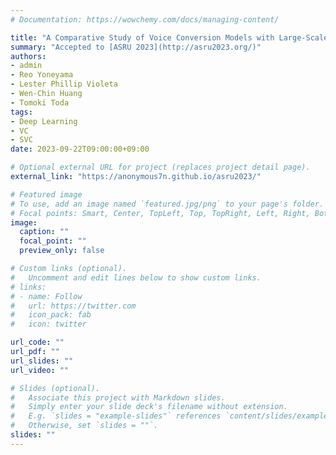 ```yaml
---
# Documentation: https://wowchemy.com/docs/managing-content/

title: "A Comparative Study of Voice Conversion Models with Large-Scale Speech and Singing Data: The Nagoya University Systems for the Singing Voice Conversion Challenge 2023"
summary: "Accepted to [ASRU 2023](http://asru2023.org/)"
authors:
- admin
- Reo Yoneyama
- Lester Phillip Violeta
- Wen-Chin Huang
- Tomoki Toda
tags:
- Deep Learning
- VC
- SVC
date: 2023-09-22T09:00:00+09:00

# Optional external URL for project (replaces project detail page).
external_link: "https://anonymous7n.github.io/asru2023/"

# Featured image
# To use, add an image named `featured.jpg/png` to your page's folder.
# Focal points: Smart, Center, TopLeft, Top, TopRight, Left, Right, BottomLeft, Bottom, BottomRight.
image:
  caption: ""
  focal_point: ""
  preview_only: false

# Custom links (optional).
#   Uncomment and edit lines below to show custom links.
# links:
# - name: Follow
#   url: https://twitter.com
#   icon_pack: fab
#   icon: twitter

url_code: ""
url_pdf: ""
url_slides: ""
url_video: ""

# Slides (optional).
#   Associate this project with Markdown slides.
#   Simply enter your slide deck's filename without extension.
#   E.g. `slides = "example-slides"` references `content/slides/example-slides.md`.
#   Otherwise, set `slides = ""`.
slides: ""
---
```

